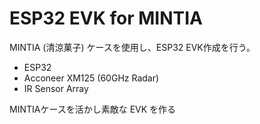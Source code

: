 # ESP32 EVK for MINTIA
MINTIA (清涼菓子) ケースを使用し、ESP32 EVK作成を行う。

* ESP32
* Acconeer XM125 (60GHz Radar)
* IR Sensor Array

MINTIAケースを活かし素敵な EVK を作る
